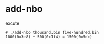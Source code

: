 # add-nbo

excute
```
# ./add-nbo thousand.bin five-hundred.bin
1000(0x3e8) + 500(0x1f4) = 1500(0x5dc)
```  
  
